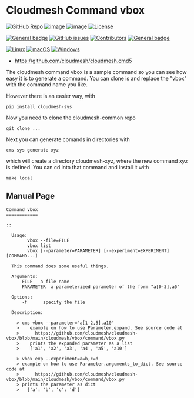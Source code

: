 Cloudmesh Command vbox
=====================

[![GitHub Repo](https://img.shields.io/badge/github-repo-green.svg)](https://github.com/cloudmesh/cloudmesh-vbox)
[![image](https://img.shields.io/pypi/pyversions/cloudmesh-vbox.svg)](https://pypi.org/project/cloudmesh-vbox)
[![image](https://img.shields.io/pypi/v/cloudmesh-vbox.svg)](https://pypi.org/project/cloudmesh-vbox/)
[![License](https://img.shields.io/badge/License-Apache%202.0-blue.svg)](https://opensource.org/licenses/Apache-2.0)

[![General badge](https://img.shields.io/badge/Status-Production-<COLOR>.svg)](https://shields.io/)
[![GitHub issues](https://img.shields.io/github/issues/cloudmesh/cloudmesh-vbox.svg)](https://github.com/cloudmesh/cloudmesh-vbox/issues)
[![Contributors](https://img.shields.io/github/contributors/cloudmesh/cloudmesh-vbox.svg)](https://github.com/cloudmesh/cloudmesh-vbox/graphs/contributors)
[![General badge](https://img.shields.io/badge/Other-repos-<COLOR>.svg)](https://github.com/cloudmesh/cloudmesh)


[![Linux](https://img.shields.io/badge/OS-Linux-orange.svg)](https://www.linux.org/)
[![macOS](https://img.shields.io/badge/OS-macOS-lightgrey.svg)](https://www.apple.com/macos)
[![Windows](https://img.shields.io/badge/OS-Windows-blue.svg)](https://www.microsoft.com/windows)


* https://github.com/cloudmesh/cloudmesh.cmd5

The cloudmesh command vbox is a sample command so you can see how easy it is to generate a command. You can clone is and replace the "vbox" with the command name you like.

However there is an easier way, with 

    pip install cloudmesh-sys

Now you need to clone the cloudmesh-common repo

    git clone ...

Next you can generate comands in directories with 

    cms sys generate xyz

which will create a directory cloudmesh-xyz, where the new command xyz is defined.
You can cd into that command and install it with 

    make local




## Manual Page

<!-- START-MANUAL -->
```
Command vbox
============

::

  Usage:
        vbox --file=FILE
        vbox list
        vbox [--parameter=PARAMETER] [--experiment=EXPERIMENT] [COMMAND...]

  This command does some useful things.

  Arguments:
      FILE   a file name
      PARAMETER  a parameterized parameter of the form "a[0-3],a5"

  Options:
      -f      specify the file

  Description:

    > cms vbox --parameter="a[1-2,5],a10"
    >    example on how to use Parameter.expand. See source code at
    >      https://github.com/cloudmesh/cloudmesh-vbox/blob/main/cloudmesh/vbox/command/vbox.py
    >    prints the expanded parameter as a list
    >    ['a1', 'a2', 'a3', 'a4', 'a5', 'a10']

    > vbox exp --experiment=a=b,c=d
    > example on how to use Parameter.arguments_to_dict. See source code at
    >      https://github.com/cloudmesh/cloudmesh-vbox/blob/main/cloudmesh/vbox/command/vbox.py
    > prints the parameter as dict
    >   {'a': 'b', 'c': 'd'}

```
<!-- STOP-MANUAL -->